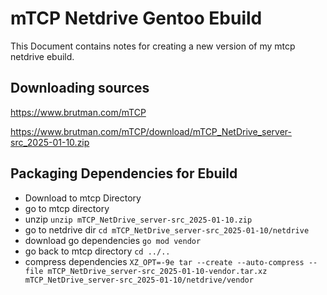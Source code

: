 # mTCP Netdrive Gentoo Ebuild
This Document contains notes for creating a new version of my mtcp netdrive ebuild.

## Downloading sources

https://www.brutman.com/mTCP

https://www.brutman.com/mTCP/download/mTCP_NetDrive_server-src_2025-01-10.zip

## Packaging Dependencies for Ebuild
- Download to mtcp Directory 
- go to mtcp directory
- unzip ```unzip mTCP_NetDrive_server-src_2025-01-10.zip```
- go to netdrive dir ```cd mTCP_NetDrive_server-src_2025-01-10/netdrive```
- download go dependencies ```go mod vendor```
- go back to mtcp directory ```cd ../..```
- compress dependencies ```XZ_OPT=-9e tar --create --auto-compress --file mTCP_NetDrive_server-src_2025-01-10-vendor.tar.xz mTCP_NetDrive_server-src_2025-01-10/netdrive/vendor```
